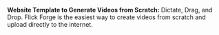**Website Template to Generate Videos from Scratch:** 
Dictate, Drag, and Drop. Flick Forge is the easiest way to create videos from scratch and upload directly to the internet.
